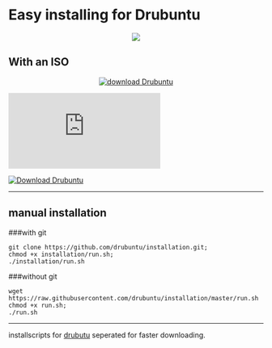 # Easy installing for Drubuntu
<p align="center">
<img src="http://drubuntu.github.io/drubuntu/images/logo-text.png" />
</p>

## With an ISO
 
 <p align ="center">
 <a href="http://sourceforge.net/projects/drubuntu/files/latest/download"><img src="http://icons.iconarchive.com/icons/arrioch/senary-drive/512/Drive-Ubuntu-icon.png" alt="download Drubuntu" title="Download ISO" /></a>
</p>

[![Download Drubuntu](https://sourceforge.net/sflogo.php?type=13&group_id=1804527)](https://sourceforge.net/projects/drubuntu)

[![Download Drubuntu](https://img.shields.io/sourceforge/dm/drubuntu.svg)](https://sourceforge.net/projects/drubuntu/files/latest/download) 
___

## manual installation

###with git
```Shell
git clone https://github.com/drubuntu/installation.git;
chmod +x installation/run.sh;
./installation/run.sh
```
###without git
```Shell
wget https://raw.githubusercontent.com/drubuntu/installation/master/run.sh
chmod +x run.sh;
./run.sh
```
---
installscripts for  [drubutu](https://github.com/drubuntu/drubuntu "Drubuntu") seperated for faster downloading.



